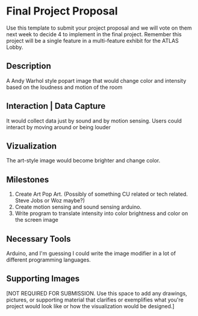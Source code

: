 # Final Project Proposal

Use this template to submit your project proposal and we will vote on them next week to decide 4 to implement in the final project.  Remember this project will be a single feature in a multi-feature exhibit for the ATLAS Lobby.

## Description
A Andy Warhol style popart image that would change color and intensity based on the loudness and motion of the room

## Interaction | Data Capture
It would collect data just by sound and by motion sensing. Users could interact by moving around or being louder

## Vizualization
The art-style image would become brighter and change color.

## Milestones
1. Create Art Pop Art. (Possibly of something CU related or tech related. Steve Jobs or Woz maybe?)
2. Create motion sensing and sound sensing arduino.
3. Write program to translate intensity into color brightness and color on the screen image

## Necessary Tools
Arduino, and I'm guessing I could write the image modifier in a lot of different programming languages.

## Supporting Images
[NOT REQUIRED FOR SUBMISSION.  Use this space to add any drawings, pictures, or supporting material that clarifies or exemplifies what you're project would look like or how the visualization would be designed.]

